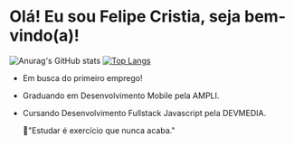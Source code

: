 <h1>Olá! Eu sou Felipe Cristia, seja bem-vindo(a)!</h1>

![Anurag's GitHub stats](https://github-readme-stats.vercel.app/api?username=felipe-cristian&show_icons=true&theme=dark)
[![Top Langs](https://github-readme-stats.vercel.app/api/top-langs/?username=felipe-cristian&layout=compact)](https://github.com/felipe-cristian/github-readme-stats)
- Em busca do primeiro emprego!
- Graduando em Desenvolvimento Mobile pela AMPLI.
- Cursando Desenvolvimento Fullstack Javascript pela DEVMEDIA.

    💖"Estudar é exercício que nunca acaba."
